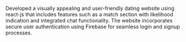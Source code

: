 Developed a visually appealing and user-friendly dating website using react-js that includes features such as a match section with likelihood indication and integrated chat functionality. The website incorporates secure user authentication using Firebase for seamless login and signup processes.